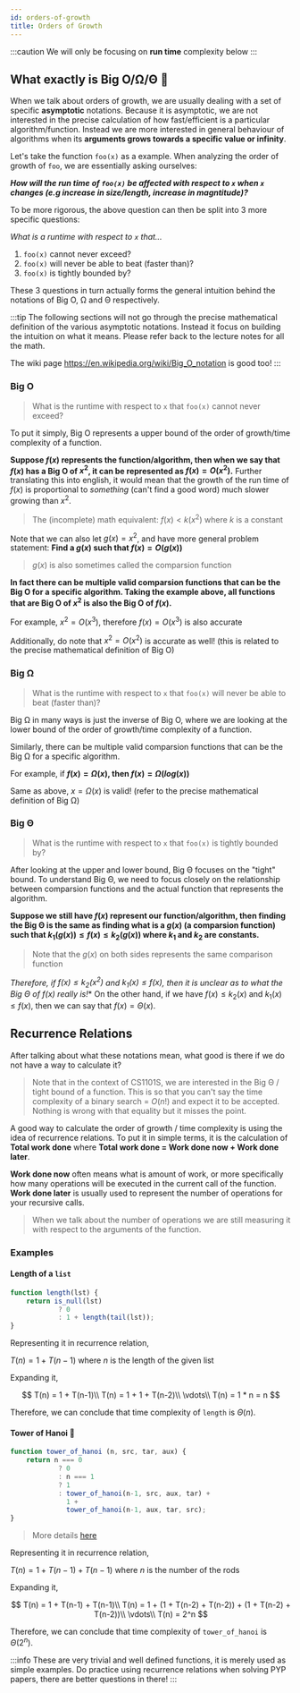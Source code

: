```yaml
---
id: orders-of-growth
title: Orders of Growth
---
```


:::caution
We will only be focusing on **run time** complexity below
:::

## What exactly is Big O/Ω/Θ 🤔

When we talk about orders of growth, we are usually dealing with a set of specific **asymptotic** notations. Because it is asymptotic, we are not interested in the precise calculation of how fast/efficient is a particular algorithm/function. Instead we are more interested in general behaviour of algorithms when its **arguments grows towards a specific value or infinity**.

Let's take the function `foo(x)` as a example. When analyzing the order of growth of `foo`, we are essentially asking ourselves:

**_How will the run time of `foo(x)` be affected with respect to `x` when `x` changes (e.g increase in size/length, increase in magntitude)?_**

To be more rigorous, the above question can then be split into 3 more specific questions:

_What is a runtime with respect to `x` that..._
1. `foo(x)` cannot never exceed?
2. `foo(x)` will never be able to beat (faster than)?
3. `foo(x)` is tightly bounded by?

These 3 questions in turn actually forms the general intuition behind the notations of Big O, Ω and Θ respectively.

:::tip
The following sections will not go through the precise mathematical definition of the various asymptotic notations. Instead it focus on building the intuition on what it means. Please refer back to the lecture notes for all the math.

The wiki page https://en.wikipedia.org/wiki/Big_O_notation is good too!
:::

### Big O

> What is the runtime with respect to `x` that `foo(x)` cannot never exceed?

To put it simply, Big O represents a upper bound of the order of growth/time complexity of a function.

**Suppose $f(x)$ represents the function/algorithm, then when we say that $f(x)$ has a Big O of $x^2$, it can be represented as $f(x) = O(x^2)$.** Further translating this into english, it would mean that the growth of the run time of $f(x)$ is proportional to _something_ (can't find a good word) much slower growing than $x^2$.

> The (incomplete) math equivalent: $f(x) < k(x^2)$ where $k$ is a constant

Note that we can also let $g(x) = x^2$, and have more general problem statement: **Find a $g(x)$ such that $f(x) = O(g(x))$**

> $g(x)$ is also sometimes called the comparsion function

**In fact there can be multiple valid comparsion functions that can be the Big O for a specific algorithm. Taking the example above, all functions that are Big O of $x^2$ is also the Big O of $f(x)$.**

For example, $x^2 = O(x^3)$, therefore $f(x) = O(x^3)$ is also accurate

Additionally, do note that $x^2 = O(x^2)$ is accurate as well! (this is related to the precise mathematical definition of Big O)

### Big Ω

> What is the runtime with respect to `x` that `foo(x)` will never be able to beat (faster than)?

Big Ω in many ways is just the inverse of Big O, where we are looking at the lower bound of the order of growth/time complexity of a function.

Similarly, there can be multiple valid comparsion functions that can be the Big Ω for a specific algorithm.

For example, if **$f(x) = Ω(x)$, then $f(x) = Ω(log(x))$**

Same as above, $x = Ω(x)$ is valid! (refer to the precise mathematical definition of Big Ω)

### Big Θ

> What is the runtime with respect to `x` that `foo(x)` is tightly bounded by?

After looking at the upper and lower bound, Big Θ focuses on the "tight" bound. To understand Big Θ, we need to focus closely on the relationship between comparsion functions and the actual function that represents the algorithm.

**Suppose we still have $f(x)$ represent our function/algorithm, then finding the Big Θ is the same as finding what is a $g(x)$ (a comparsion function) such that $k_1(g(x)) \leq f(x) \leq k_2(g(x))$ where $k_1$ and $k_2$ are constants.**

> Note that the $g(x)$ on both sides represents the same comparison function

**Therefore, if $f(x) \leq k_2(x^2)$ and $k_1(x) \leq f(x)$, then it is unclear as to what the Big Θ of $f(x)$ really is*!** On the other hand, if we have $f(x) \leq k_2(x)$ and $k_1(x) \leq f(x)$, then we can say that $f(x) = Θ(x)$.

## Recurrence Relations

After talking about what these notations mean, what good is there if we do not have a way to calculate it?

> Note that in the context of CS1101S, we are interested in the Big Θ / tight bound of a function. This is so that you can't say the time complexity of a binary search = $O(n!)$ and expect it to be accepted. Nothing is wrong with that equality but it misses the point.

A good way to calculate the order of growth / time complexity is using the idea of recurrence relations. To put it in simple terms, it is the calculation of **Total work done** where **Total work done = Work done now + Work done later**. 

**Work done now** often means what is amount of work, or more specifically how many operations will be executed in the current call of the function. **Work done later** is usually used to represent the number of operations for your recursive calls. 

> When we talk about the number of operations we are still measuring it with respect to the arguments of the function.

### Examples

#### Length of a `list`

```javascript
function length(lst) {
    return is_null(lst)
            ? 0
            : 1 + length(tail(lst));
}
```

Representing it in recurrence relation,

$T(n) = 1 + T(n-1)$ where $n$ is the length of the given list

Expanding it,

$$
T(n) = 1 + T(n-1)\\
T(n) = 1 + 1 + T(n-2)\\
\vdots\\
T(n) = 1 * n = n
$$

Therefore, we can conclude that time complexity of `length` is $Θ(n)$.

#### Tower of Hanoi 🗼

```javascript
function tower_of_hanoi (n, src, tar, aux) {
    return n === 0
            ? 0
            : n === 1
            ? 1
            : tower_of_hanoi(n-1, src, aux, tar) + 
              1 + 
              tower_of_hanoi(n-1, aux, tar, src);
}
```

> More details [here](/studio-4#tower-of-hanoi-)

Representing it in recurrence relation,

$T(n) = 1 + T(n-1) + T(n-1)$ where $n$ is the number of the rods

Expanding it,

$$
T(n) = 1 + T(n-1) + T(n-1)\\
T(n) = 1 + (1 + T(n-2) + T(n-2)) + (1 + T(n-2) + T(n-2))\\
\vdots\\
T(n) = 2^n
$$

Therefore, we can conclude that time complexity of `tower_of_hanoi` is $Θ(2^n)$.

:::info
These are very trivial and well defined functions, it is merely used as simple examples. Do practice using recurrence relations when solving PYP papers, there are better questions in there!
:::
